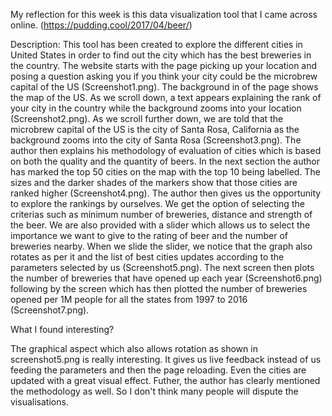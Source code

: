My reflection for this week is this data visualization tool that I came across online. (https://pudding.cool/2017/04/beer/)

Description:
This tool has been created to explore the different cities in United States in order to find out the city which has the best breweries in the country. 
The website starts with the page picking up your location and posing a question asking you if you think your city could be the microbrew capital of the US (Screenshot1.png).
The background in of the page shows the map of the US.
As we scroll down, a text appears explaining the rank of your city in the country while the background zooms into your location (Screenshot2.png). 
As we scroll further down, we are told that the microbrew capital of the US is the city of Santa Rosa, California as the background zooms into the city of Santa Rosa (Screenshot3.png).
The author then explains his methodology of evaluation of cities which is based on both the quality and the quantity of beers.
In the next section the author has marked the top 50 cities on the map with the top 10 being labelled. The sizes and the darker shades of the markers show that those cities are ranked higher (Screenshot4.png).
The author then gives us the opportunity to explore the rankings by ourselves. We get the option of selecting the criterias such as minimum number of breweries, distance and strength of the beer.
We are also provided with a slider which allows us to select the importance we want to give to the rating of beer and the number of breweries nearby. When we slide the slider, we notice that the graph also rotates as per it and the list of best cities updates according to the parameters selected by us (Screenshot5.png).
The next screen then plots the number of breweries that have opened up each year (Screenshot6.png) following by the screen which has then plotted the number of breweries opened per 1M people for all the states from 1997 to 2016 (Screenshot7.png).

What I found interesting? 

The graphical aspect which also allows rotation as shown in screenshot5.png is really interesting. It gives us live feedback instead of us feeding the parameters and then the page reloading. Even the cities are updated with a great visual effect. Futher, the author has clearly mentioned the methodology as well. So I don't think many people will dispute the visualisations.
